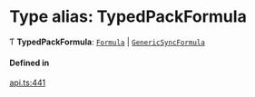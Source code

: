 # Type alias: TypedPackFormula

Ƭ **TypedPackFormula**: [`Formula`](Formula.md) \| [`GenericSyncFormula`](GenericSyncFormula.md)

#### Defined in

[api.ts:441](https://github.com/coda/packs-sdk/blob/main/api.ts#L441)
